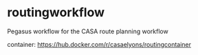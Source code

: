 # routingworkflow
Pegasus workflow for the CASA route planning workflow 

container: https://hub.docker.com/r/casaelyons/routingcontainer
